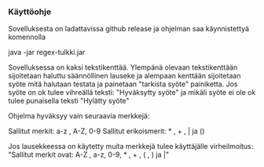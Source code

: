 ### Käyttöohje

Sovelluksesta on ladattavissa github release ja ohjelman saa käynnistettyä komennolla

java -jar regex-tulkki.jar

Sovelluksessa on kaksi tekstikenttää. Ylempänä olevaan tekstikenttään sijoitetaan haluttu säännöllinen lauseke ja alempaan
kenttään sijoitetaan syöte mitä halutaan testata ja painetaan "tarkista syöte" painiketta.
Jos syöte on ok tulee vihreällä teksti: "Hyväksytty syöte" ja mikäli syöte ei ole ok tulee punaisella teksti "Hylätty syöte"

Ohjelma hyväksyy vain seuraavia merkkejä:

Sallitut merkit: a-z , A-Z, 0-9
Sallitut erikoismerit: * , + , | ja ()

Jos lausekkeessa on käytetty muita merkkejä tulee käyttäjälle virheilmoitus: "Sallitut merkit ovat: A-Z , a-z, 0-9, * , + , ( , ) ja |"

